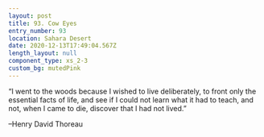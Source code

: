 ```yaml
---
layout: post
title: 93. Cow Eyes
entry_number: 93
location: Sahara Desert
date: 2020-12-13T17:49:04.567Z
length_layout: null
component_type: xs_2-3
custom_bg: mutedPink
---
```

“I went to the woods because I wished to live deliberately, to front only the essential facts of life, and see if I could not learn what it had to teach, and not, when I came to die, discover that I had not lived.” 

–Henry David Thoreau